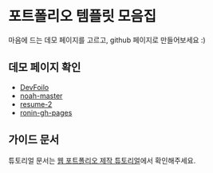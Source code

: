 # 포트폴리오 템플릿 모음집
마음에 드는 데모 페이지를 고르고, github 페이지로 만들어보세요 :)

## 데모 페이지 확인
- [DevFoilo](https://kjj0513.github.io/portfolio-collection/devfolio-master/)
- [noah-master](https://kjj0513.github.io/portfolio-collection/noah-master/)
- [resume-2](https://kjj0513.github.io/portfolio-collection/resume-2-master/)
- [ronin-gh-pages](https://kjj0513.github.io/portfolio-collection/ronin-gh-pages/)

## 가이드 문서

튜토리얼 문서는 [웹 포트폴리오 제작 튜토리얼](https://www.notion.so/cucus/85e3bec77d904f1fa282cec4756232c3)에서 확인해주세요.
